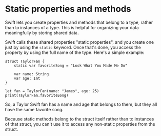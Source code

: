 # Static properties and methods

Swift lets you create properties and methods that belong to a type, rather than to instances of a type. This is helpful for organizing your data meaningfully by storing shared data.

Swift calls these shared properties "static properties", and you create one just by using the `static` keyword. Once that's done, you access the property by using the full name of the type. Here's a simple example:

    struct TaylorFan {
        static var favoriteSong = "Look What You Made Me Do"

        var name: String
        var age: Int
    }

    let fan = TaylorFan(name: "James", age: 25)
    print(TaylorFan.favoriteSong)

So, a Taylor Swift fan has a name and age that belongs to them, but they all have the same favorite song.

Because static methods belong to the struct itself rather than to instances of that struct, you can't use it to access any non-static properties from the struct.
